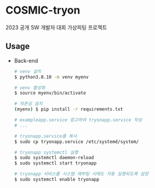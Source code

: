 # COSMIC-tryon
2023 공개 SW 개발자 대회 가상피팅 프로젝트

## Usage

- Back-end

    ```bash
    # venv 설치
    $ python3.8.10 -m venv myenv

    # venv 활성화
    $ source myenv/bin/activate

    # 의존성 설치
    (myenv) $ pip install -r requirements.txt

    # exampleapp.service 참고하여 tryonapp.service 작성
    # ...

    # tryonapp.service를 복사
    $ sudo cp tryonapp.service /etc/systemd/system/

    # tryonapp systemctl 실행
    $ sudo systemctl daemon-reload
    $ sudo systemctl start tryonapp

    # tryonapp 서비스를 시스템 재부팅 시에도 자동 실행되도록 설정
    $ sudo systemctl enable tryonapp
    ```
